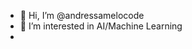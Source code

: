 - 👋 Hi, I’m @andressamelocode
- 👀 I’m interested in AI/Machine Learning
- 
<!---
andressamelocode/andressamelocode is a ✨ special ✨ repository because its `README.md` (this file) appears on your GitHub profile.
You can click the Preview link to take a look at your changes.
--->
